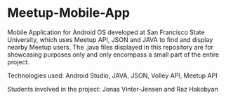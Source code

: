 # Meetup-Mobile-App
Mobile Application for Android OS developed at San Francisco State University, which uses Meetup API, JSON and JAVA to find and display nearby Meetup users. The .java files displayed in this repository are for showcasing purposes only and only encompass a small part of the entire project. 

Technologies used: Android Studio, JAVA, JSON, Volley API, Meetup API

Students involved in the project: Jonas Vinter-Jensen and Raz Hakobyan

